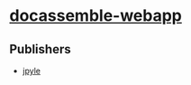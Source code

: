 # [docassemble-webapp](https://pypi.org/project/docassemble-webapp)



## Publishers
- [jpyle](https://pypi.org/user/jpyle)

